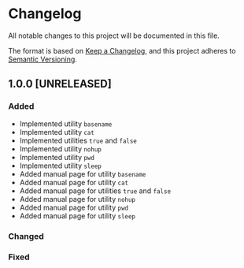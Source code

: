 # Changelog

All notable changes to this project will be documented in this file.

The format is based on [Keep a Changelog](https://keepachangelog.com/en/1.0.0/), and this project adheres to [Semantic Versioning](https://semver.org/spec/v2.0.0.html).

## 1.0.0 [UNRELEASED]
### Added
* Implemented utility `basename`
* Implemented utility `cat`
* Implemented utilities `true` and `false`
* Implemented utility `nohup`
* Implemented utility `pwd`
* Implemented utility `sleep`
* Added manual page for utility `basename`
* Added manual page for utility `cat`
* Added manual page for utilities `true` and `false`
* Added manual page for utility `nohup`
* Added manual page for utility `pwd`
* Added manual page for utility `sleep`

### Changed
### Fixed
